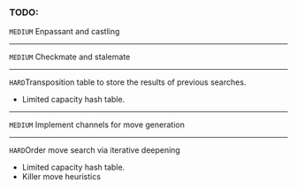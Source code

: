 ### TODO:


`MEDIUM` Enpassant and castling

---

`MEDIUM` Checkmate and stalemate


---

`HARD`Transposition table to store the results of previous searches.

- Limited capacity hash table.


---

`MEDIUM` Implement channels for move generation


---


`HARD`Order move search via iterative deepening

- Limited capacity hash table.
- Killer move heuristics 